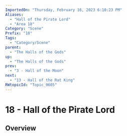 ```yaml
---
ImportedOn: "Thursday, February 16, 2023 6:10:23 PM"
Aliases:
  - "Hall of the Pirate Lord"
  - "Area 18"
Category: "Scene"
Prefix: "18"
Tags:
  - "Category/Scene"
parent:
  - "The Halls of the Gods"
up:
  - "The Halls of the Gods"
prev:
  - "3 - Hall of the Moon"
next:
  - "13 - Hall of the Rat King"
RWtopicId: "Topic_9605"
---
```

# 18 - Hall of the Pirate Lord
## Overview
